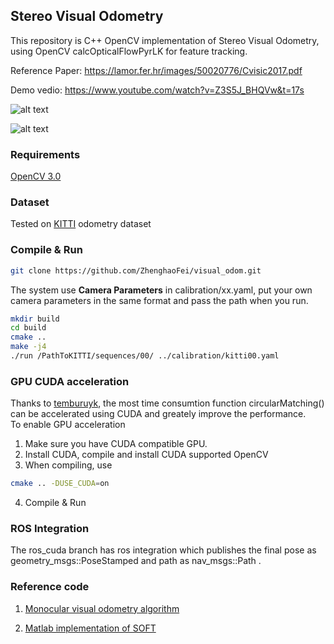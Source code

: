 ## Stereo Visual Odometry

This repository is C++ OpenCV implementation of Stereo Visual Odometry, using OpenCV calcOpticalFlowPyrLK for feature tracking.

Reference Paper: https://lamor.fer.hr/images/50020776/Cvisic2017.pdf

Demo vedio: https://www.youtube.com/watch?v=Z3S5J_BHQVw&t=17s

![alt text](https://github.com/ZhenghaoFei/visual_odom/blob/master/images/features.png "features")

![alt text](https://github.com/ZhenghaoFei/visual_odom/blob/master/images/trajectory.png "trajectory")

### Requirements
[OpenCV 3.0](https://opencv.org/)

### Dataset
Tested on [KITTI](http://www.cvlibs.net/datasets/kitti/eval_odometry.php) odometry dataset

### Compile & Run
```bash
git clone https://github.com/ZhenghaoFei/visual_odom.git
```
The system use **Camera Parameters** in calibration/xx.yaml, put your own camera parameters in the same format and pass the path when you run.

```bash
mkdir build
cd build
cmake ..
make -j4
./run /PathToKITTI/sequences/00/ ../calibration/kitti00.yaml
```

### GPU CUDA acceleration
Thanks to [temburuyk](https://github.com/ZhenghaoFei/visual_odom/commits?author=temburuyk), the most time consumtion function circularMatching() can be accelerated using CUDA and greately improve the performance.  
To enable GPU acceleration
1. Make sure you have CUDA compatible GPU.
2. Install CUDA, compile and install CUDA supported OpenCV 
3. When compiling, use 
```bash
cmake .. -DUSE_CUDA=on
```
4. Compile & Run

### ROS Integration
The ros_cuda branch has ros integration which publishes the final pose as geometry_msgs::PoseStamped and path as nav_msgs::Path .

### Reference code
1. [Monocular visual odometry algorithm](https://github.com/avisingh599/mono-vo/blob/master/README.md)

2. [Matlab implementation of SOFT](https://github.com/Mayankm96/Stereo-Odometry-SOFT/blob/master/README.md)

